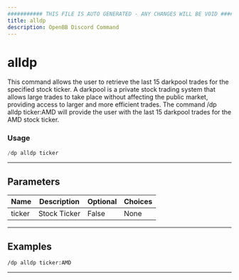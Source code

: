 ```yaml
---
########### THIS FILE IS AUTO GENERATED - ANY CHANGES WILL BE VOID ###########
title: alldp
description: OpenBB Discord Command
---
```


# alldp

This command allows the user to retrieve the last 15 darkpool trades for the specified stock ticker. A darkpool is a private stock trading system that allows large trades to take place without affecting the public market, providing access to larger and more efficient trades. The command /dp alldp ticker:AMD will provide the user with the last 15 darkpool trades for the AMD stock ticker.

### Usage

```python wordwrap
/dp alldp ticker
```

---

## Parameters

| Name | Description | Optional | Choices |
| ---- | ----------- | -------- | ------- |
| ticker | Stock Ticker | False | None |


---

## Examples

```
/dp alldp ticker:AMD
```

---
